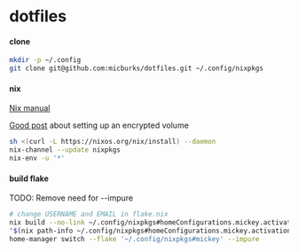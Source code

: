 # dotfiles

#### clone

```bash
mkdir -p ~/.config
git clone git@github.com:micburks/dotfiles.git ~/.config/nixpkgs
```


#### nix

[Nix manual](https://nixos.org/manual/nix/unstable/installation/installing-binary.html#macos-installation-a-namesect-macos-installation-change-store-prefixaa-namesect-macos-installation-encrypted-volumeaa-namesect-macos-installation-symlinkaa-namesect-macos-installation-recommended-notesa)

[Good post](https://www.philipp.haussleiter.de/2020/04/fixing-nix-setup-on-macos-catalina/) about setting up an encrypted volume

```bash
sh <(curl -L https://nixos.org/nix/install) --daemon
nix-channel --update nixpkgs
nix-env -u '*'
```


#### build flake

TODO: Remove need for --impure

```bash
# change USERNAME and EMAIL in flake.nix
nix build --no-link ~/.config/nixpkgs#homeConfigurations.mickey.activationPackage --impure
"$(nix path-info ~/.config/nixpkgs#homeConfigurations.mickey.activationPackage --impure)"/activate
home-manager switch --flake '~/.config/nixpkgs#mickey' --impure
```
